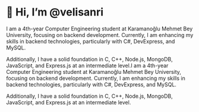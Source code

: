 # 👋 Hi, I’m @velisanri

I am a 4th-year Computer Engineering student at Karamanoğlu Mehmet Bey University, focusing on backend development. Currently, I am enhancing my skills in backend technologies, particularly with C#, DevExpress, and MySQL.

Additionally, I have a solid foundation in C, C++, Node.js, MongoDB, JavaScript, and Express.js at an intermediate level.I am a 4th-year Computer Engineering student at Karamanoğlu Mehmet Bey University, focusing on backend development. Currently, I am enhancing my skills in backend technologies, particularly with C#, DevExpress, and MySQL.

Additionally, I have a solid foundation in C, C++, Node.js, MongoDB, JavaScript, and Express.js at an intermediate level.
